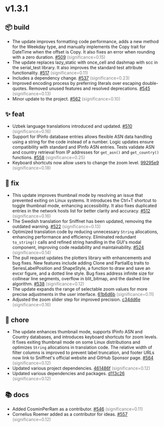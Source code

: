 # v1.3.1
## 📦 build
- The update improves formatting code performance, adds a new method for the Weekday type, and manually implements the Copy trait for DateTime when the offset is Copy. It also fixes an error when rounding with a zero duration. [#509](https://github.com/GyulyVGC/sniffnet/pull/509) <span style='color:grey;'>(significance=0.15)</span>
- The update replaces lazy_static with once_cell and dashmap with scc in the serial_test library. It also improves the standard test attribute functionality. [#517](https://github.com/GyulyVGC/sniffnet/pull/517) <span style='color:grey;'>(significance=0.11)</span>
- Includes a dependency change. [#537](https://github.com/GyulyVGC/sniffnet/pull/537) <span style='color:grey;'>(significance=0.23)</span>
- Improved encoding process by preferring literals over escaping double-quotes. Removed unused features and resolved deprecations. [#545](https://github.com/GyulyVGC/sniffnet/pull/545) <span style='color:grey;'>(significance=0.13)</span>
- Minor update to the project. [#562](https://github.com/GyulyVGC/sniffnet/pull/562) <span style='color:grey;'>(significance=0.10)</span>
## ✨ feat
- Uzbek language translations introduced and updated. [#510](https://github.com/GyulyVGC/sniffnet/pull/510) <span style='color:grey;'>(significance=0.16)</span>
- Support for IPinfo database entries allows flexible ASN data handling using a string for the code instead of a number. Logic updates ensure compatibility with standard and IPinfo ASN entries. Tests validate ASN and country retrieval from IP addresses for `get_asn()` and `get_country()` functions. [#558](https://github.com/GyulyVGC/sniffnet/pull/558) <span style='color:grey;'>(significance=0.25)</span>
- Keyboard shortcuts now allow users to change the zoom level. [99295e9](https://github.com/GyulyVGC/sniffnet/commit/99295e956858259869ab0112ca3f0405f8b36984) <span style='color:grey;'>(significance=0.18)</span>
## 🐛 fix
- This update improves thumbnail mode by resolving an issue that prevented exiting on Linux systems. It introduces the Ctrl+T shortcut to toggle thumbnail mode, enhancing accessibility. It also fixes duplicated entries in the network hosts list for better clarity and accuracy. [#512](https://github.com/GyulyVGC/sniffnet/pull/512) <span style='color:grey;'>(significance=0.16)</span>
- The Swedish translation for Sniffnet has been updated, removing the outdated warning. [#522](https://github.com/GyulyVGC/sniffnet/pull/522) <span style='color:grey;'>(significance=0.13)</span>
- Optimized translation code by reducing unnecessary `String` allocations, enhancing performance and efficiency. Eliminated redundant `to_string()` calls and refined string handling in the GUI's modal component, improving code readability and maintainability. [#524](https://github.com/GyulyVGC/sniffnet/pull/524) <span style='color:grey;'>(significance=0.14)</span>
- The pull request updates the plotters library with enhancements and bug fixes. New features include adding Clone and PartialEq traits to SeriesLabelPosition and ShapeStyle, a function to draw and save an evcxr figure, and a dotted line style. Bug fixes address infinite size for collinear line segments, overflow in blit_bitmap, and the dashed line algorithm. [#538](https://github.com/GyulyVGC/sniffnet/pull/538) <span style='color:grey;'>(significance=0.12)</span>
- The update expands the range of selectable zoom values for more precise adjustments in the user interface. [61b6d6b](https://github.com/GyulyVGC/sniffnet/commit/61b6d6b365859d3a7b4c44649dd9b2e9e2cdd037) <span style='color:grey;'>(significance=0.11)</span>
- Adjusted the zoom slider step for improved precision. [c34dd6e](https://github.com/GyulyVGC/sniffnet/commit/c34dd6ecdee6f59206946466f0e8cbc700c9f422) <span style='color:grey;'>(significance=0.16)</span>
## 🔧 chore
- The update enhances thumbnail mode, supports IPinfo ASN and Country databases, and introduces keyboard shortcuts for zoom levels. It fixes exiting thumbnail mode on some Linux distributions and optimizes `String` allocations in translation code. The relative width of filter columns is improved to prevent label truncation, and footer URLs now link to Sniffnet's official website and GitHub Sponsor page. [#564](https://github.com/GyulyVGC/sniffnet/pull/564) <span style='color:grey;'>(significance=0.12)</span>
- Updated various project dependencies. [461486f](https://github.com/GyulyVGC/sniffnet/commit/461486f4d7d347b2c36197e6105fcc629c413912) <span style='color:grey;'>(significance=0.12)</span>
- Updated various dependencies and packages. [d113c26](https://github.com/GyulyVGC/sniffnet/commit/d113c26376ba1397ceb506277e23170c762cbef9) <span style='color:grey;'>(significance=0.12)</span>
## 📚 docs
- Added CosminPerRam as a contributor. [#546](https://github.com/GyulyVGC/sniffnet/pull/546) <span style='color:grey;'>(significance=0.11)</span>
- Cornelius Roemer added as a contributor for ideas. [#557](https://github.com/GyulyVGC/sniffnet/pull/557) <span style='color:grey;'>(significance=0.12)</span>
